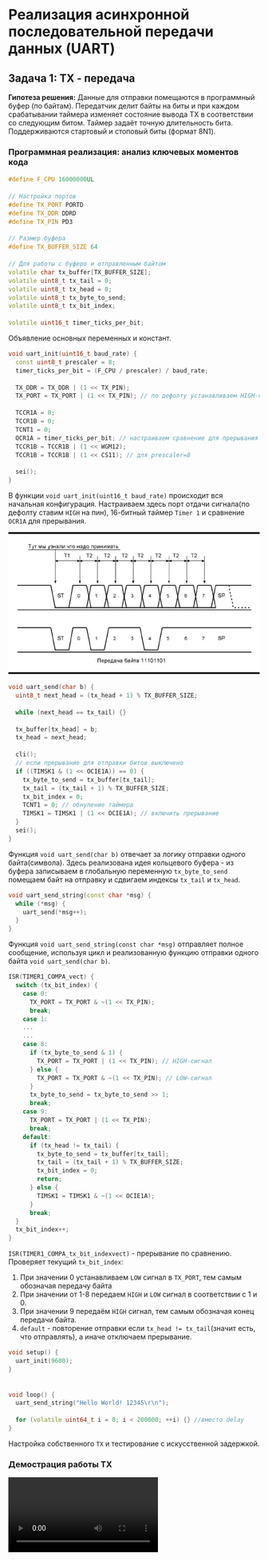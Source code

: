 # Реализация асинхронной последовательной передачи данных (UART) 

## Задача 1: TX - передача

**Гипотеза решения:** ​Данные для отправки помещаются в программный буфер (по байтам). Передатчик делит байты на биты и при каждом срабатывании таймера изменяет состояние вывода TX в соответствии со следующим битом. Таймер задаёт точную длительность бита. Поддерживаются стартовый и стоповый биты (формат 8N1).

### Программная реализация: анализ ключевых моментов кода
```cpp
#define F_CPU 16000000UL

// Настройка портов
#define TX_PORT PORTD
#define TX_DDR DDRD
#define TX_PIN PD3

// Размер буфера
#define TX_BUFFER_SIZE 64

// Для работы с буферо и отправленным байтом
volatile char tx_buffer[TX_BUFFER_SIZE];
volatile uint8_t tx_tail = 0;
volatile uint8_t tx_head = 0;
volatile uint8_t tx_byte_to_send;
volatile uint8_t tx_bit_index;

volatile uint16_t timer_ticks_per_bit;
```
Объявление основных переменных и констант.


```cpp
void uart_init(uint16_t baud_rate) {
  const uint8_t prescaler = 8;
  timer_ticks_per_bit = (F_CPU / prescaler) / baud_rate;

  TX_DDR = TX_DDR | (1 << TX_PIN);
  TX_PORT = TX_PORT | (1 << TX_PIN); // по дефолту устанавливаем HIGH-сигнал на пин

  TCCR1A = 0;
  TCCR1B = 0;
  TCNT1 = 0;
  OCR1A = timer_ticks_per_bit; // настраиваем сравнение для прерывания по времени
  TCCR1B = TCCR1B | (1 << WGM12);
  TCCR1B = TCCR1B | (1 << CS11); // для prescaler=8

  sei();
}
```
В функции `void uart_init(uint16_t baud_rate)` происходит вся начальная конфигурация. Настраиваем здесь порт отдачи сигнала(по дефолту ставим `HIGH` на пин), 16-битный таймер `Timer 1` и сравнение `OCR1A` для прерывания.

![alt text](image.png)

```cpp
void uart_send(char b) {
  uint8_t next_head = (tx_head + 1) % TX_BUFFER_SIZE;

  while (next_head == tx_tail) {}

  tx_buffer[tx_head] = b;
  tx_head = next_head;

  cli();
  // если прерывание для отправки битов выключено
  if ((TIMSK1 & (1 << OCIE1A)) == 0) {
    tx_byte_to_send = tx_buffer[tx_tail];
    tx_tail = (tx_tail + 1) % TX_BUFFER_SIZE;
    tx_bit_index = 0;
    TCNT1 = 0; // обнуление таймера
    TIMSK1 = TIMSK1 | (1 << OCIE1A); // включить прерывание 
  }
  sei();
}
```
Функция `void uart_send(char b)` отвечает за логику отправки одного байта(символа). Здесь реализована идея кольцевого буфера - из буфера записываем в глобальную переменную `tx_byte_to_send` помещаем байт на отправку и сдвигаем индексы `tx_tail` и `tx_head`.

```cpp
void uart_send_string(const char *msg) {
  while (*msg) {
    uart_send(*msg++);
  }
}
```
Функция `void uart_send_string(const char *msg)` отправляет полное сообщение, используя цикл и реализованную функцию отправки одного байта `void uart_send(char b)`.

```cpp
ISR(TIMER1_COMPA_vect) {
  switch (tx_bit_index) {
    case 0:
      TX_PORT = TX_PORT & ~(1 << TX_PIN);
      break;
    case 1:
    ...
    ...
    case 8:
      if (tx_byte_to_send & 1) {
        TX_PORT = TX_PORT | (1 << TX_PIN); // HIGH-сигнал
      } else {
        TX_PORT = TX_PORT & ~(1 << TX_PIN); // LOW-сигнал
      }
      tx_byte_to_send = tx_byte_to_send >> 1;
      break;
    case 9:
      TX_PORT = TX_PORT | (1 << TX_PIN);
      break;
    default:
      if (tx_head != tx_tail) {
        tx_byte_to_send = tx_buffer[tx_tail];
        tx_tail = (tx_tail + 1) % TX_BUFFER_SIZE;
        tx_bit_index = 0;
        return;
      } else {
        TIMSK1 = TIMSK1 & ~(1 << OCIE1A);
      }
      break;
  }
  tx_bit_index++;
}
```
`ISR(TIMER1_COMPA_tx_bit_indexvect)` - прерывание по сравнению. Проверяет текущий `tx_bit_index`: 
1. При значении 0 устанавливаем `LOW` сигнал в `TX_PORT`, тем самым обозначая передачу байта
2. При значении от 1-8 передаем `HIGH` и `LOW` сигнал в соответствии с 1 и 0.
3. При значении 9 передаём `HIGH` сигнал, тем самым обозначая конец передачи байта.
4. `default` - повторение отправки если `tx_head != tx_tail`(значит есть, что отправлять), а иначе отключаем прерывание.
```cpp
void setup() {
  uart_init(9600);
}


void loop() {
  uart_send_string("Hello World! 12345\r\n");

  for (volatile uint64_t i = 0; i < 200000; ++i) {} //вместо delay 
}
```

Настройка собственного `TX` и тестирование с искусственной задержкой.

### Демострация работы TX

![Демонстрация работы TX](my_tx.mp4)